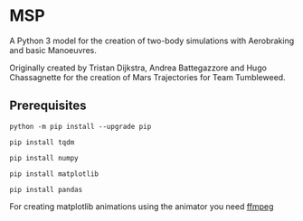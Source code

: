 # MSP
A Python 3 model for the creation of two-body simulations with Aerobraking and basic Manoeuvres.

Originally created by Tristan Dijkstra, Andrea Battegazzore and Hugo Chassagnette for the creation of Mars Trajectories for Team Tumbleweed.

## Prerequisites
`python -m pip install --upgrade pip`

`pip install tqdm`

`pip install numpy`

`pip install matplotlib`

`pip install pandas`


For creating matplotlib animations using the animator you need [ffmpeg](https://www.wikihow.com/Install-FFmpeg-on-Windows)
